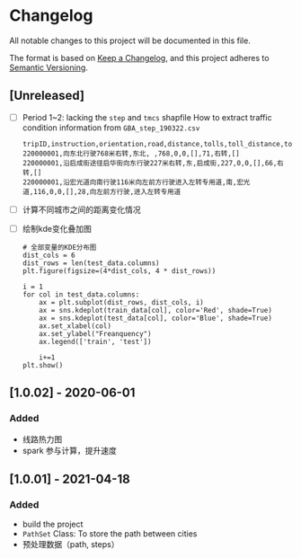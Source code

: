 # Changelog

All notable changes to this project will be documented in this file.

The format is based on [Keep a Changelog](https://keepachangelog.com/en/1.0.0/),
and this project adheres to [Semantic Versioning](https://semver.org/spec/v2.0.0.html).

## [Unreleased]

- [ ] Period 1~2: lacking the `step` and `tmcs` shapfile
  How to extract traffic condition information from `GBA_step_190322.csv`

  ```
  tripID,instruction,orientation,road,distance,tolls,toll_distance,toll_road,duration,action,assistant_action
  220000001,向东北行驶768米右转,东北, ,768,0,0,[],71,右转,[]
  220000001,沿启成街途径启华街向东行驶227米右转,东,启成街,227,0,0,[],66,右转,[]
  220000001,沿宏光道向南行驶116米向左前方行驶进入左转专用道,南,宏光道,116,0,0,[],28,向左前方行驶,进入左转专用道
  ```

- [ ] 计算不同城市之间的距离变化情况
- [ ] 绘制kde变化叠加图

  ```
  # 全部变量的KDE分布图
  dist_cols = 6
  dist_rows = len(test_data.columns)
  plt.figure(figsize=(4*dist_cols, 4 * dist_rows))

  i = 1
  for col in test_data.columns:
      ax = plt.subplot(dist_rows, dist_cols, i)
      ax = sns.kdeplot(train_data[col], color='Red', shade=True)
      ax = sns.kdeplot(test_data[col], color='Blue', shade=True)
      ax.set_xlabel(col)
      ax.set_ylabel("Freanquency")
      ax.legend(['train', 'test'])

      i+=1
  plt.show()
  ```

## [1.0.02] - 2020-06-01

### Added

- 线路热力图
- spark 参与计算，提升速度

## [1.0.01] - 2021-04-18

### Added

- build the project
- `PathSet` Class: To store the path between cities
- 预处理数据（path, steps）
